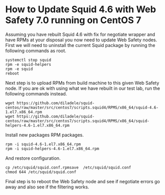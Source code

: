 How to Update Squid 4.6 with Web Safety 7.0 running on CentOS 7
===============================================================

Assuming you have rebuilt Squid 4.6 with fix for negotiate wrapper and have RPMs at your disposal you now need to update Web Safety nodes. First we will need to uninstall the current Squid package by running the following commands as root.

    systemctl stop squid
    rpm -e squid-helpers
    rpm -e squid
    reboot

Next step is to upload RPMs from build machine to this given Web Safety node. If you are ok with using what we have rebuilt in our test lab, run the following commands instead.

    wget https://github.com/diladele/squid-centos/raw/master/src/centos7/scripts.squid4/RPMS/x86_64/squid-4.6-1.el7.x86_64.rpm
    wget https://github.com/diladele/squid-centos/raw/master/src/centos7/scripts.squid4/RPMS/x86_64/squid-helpers-4.6-1.el7.x86_64.rpm

Install new packages RPM packages.

    rpm -i squid-4.6-1.el7.x86_64.rpm
    rpm -i squid-helpers-4.6-1.el7.x86_64.rpm

And restore configuration.

    cp /etc/squid/squid.conf.rpmsave  /etc/squid/squid.conf
    chmod 644 /etc/squid/squid.conf

Final step is to reboot the Web Safety node and see if negotiate errors go away and also see if the filtering works.






